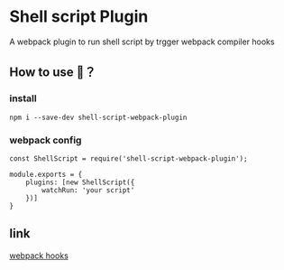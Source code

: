 # Shell script Plugin

A webpack plugin to run shell script by trgger webpack compiler hooks

## How to use 🤪？

### install

```
npm i --save-dev shell-script-webpack-plugin
```

### webpack config


```
const ShellScript = require('shell-script-webpack-plugin');

module.exports = {
    plugins: [new ShellScript({
        watchRun: 'your script'
    })]
}
```


## link
[webpack hooks](https://webpack.docschina.org/api/compiler-hooks/)
